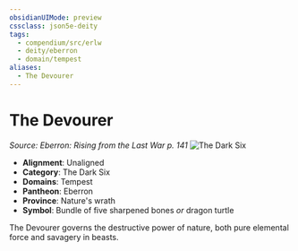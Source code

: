 ```yaml
---
obsidianUIMode: preview
cssclass: json5e-deity
tags:
  - compendium/src/erlw
  - deity/eberron
  - domain/tempest
aliases:
  - The Devourer
---
```

# The Devourer
*Source: Eberron: Rising from the Last War p. 141* 
![The Dark Six](/compendium/deities/img/the-dark-six.png#symbol)

- **Alignment**: Unaligned
- **Category**: The Dark Six
- **Domains**: Tempest
- **Pantheon**: Eberron
- **Province**: Nature's wrath
- **Symbol**: Bundle of five sharpened bones _or_ dragon turtle

The Devourer governs the destructive power of nature, both pure elemental force and savagery in beasts.